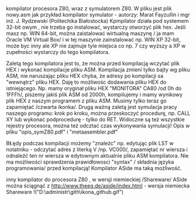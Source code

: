 kompilator procesora Z80, wraz z symulatorem Z80. W pliku <programy> jest plik nowy.asm jak przykład
kompilator symulator - autorzy: Marat Fayzullin i  mgr inż. J. Rydzewski (Politechika Białostocka)
Kpmpilator działa pod systemem 32-bit owym , nie trzeba go instalować, wystarczy otworzyć plik hex. Jeśli masz np. WIN 64-bit, 
można zaistalować wirtualną maszynę / ja mam Oracle VM Virtual Box/ i w tej maszynie zainstalować np. WIN XP 32-bit, może byc inny
ale XP nie zajmuje tyle miejsca co np. 7 czy wyższy a XP w zupełności wystarczy do  tego kompilatora.

Zaletą tego kompilatora jest to, że można przed kompilacją wczytać plik HEX i wykonać kompilacje pliku ASM. Kompilacja zmieni
tylko bajty wg pliku ASM, nie naruszając pliku HEX chyba, że adresy po kompilacji sa "wewnątrz" pliku HEX. Daję to możliwośc 
dodawania pliku HEX do istniejącego. Np. mamy oryginał pliku HEX "MONITORA" CA80 /od 0h do 1FFFh/, piszemy jakiś plik ASM 
od 2000h, kompilujemy i mamy wynikowy plik HEX z naszym programem z pliku ASM. Musimy tylko teraz go zapamiętać /czwarta ikonka/.
Drugą ważną zaletą jest symulacja pracy naszego programu: krok po kroku, można przeskoczyć procedurę, np. CALL XY lub wykonać 
podprocedurę - tylko do RET. Widoczne są też wszystkie rejestry procesora, można też odcztać czas wykonywania symulacji! 
Opis w pliku "opis_symZ80.pdf" i "metaasembler.pdf"

BŁędy podczas kompilacji możemy "znaleźc" np. edytując plik LST w notatniku - odczytać adres z literką V /np. VC000/, zapamiętać
nr wiersza i odnaleźć ten nr wiersza w edytownym aktualnie pliku ASM kompilatora. Nie ma możliwości sprawdzenia prawidłowosci
"syntax" / składnia języka programowania/ przed kompilacją! Kompilator ASide ma taką możliwość.

inny kompilator do procesora Z80 , w wersji  niemieckiej /Shareware/ 
ASide można ściągnąć z
http://www.theeg.de/aside/index.html - wersja niemiecka Shareware
!("D:\administr\gith\ikona_github.gif")


